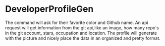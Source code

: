 # DeveloperProfileGen

   The command will ask for their favorite color and Github name. An api request will get information from the git api,like an image, how many repo's in the git account, stars, occupation and location. The profile will generate with the picture and nicely place the data in an organized and pretty format.
